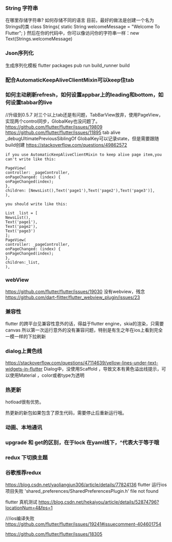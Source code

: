 
### String 字符串

在哪里存储字符串? 如何存储不同的语言
目前，最好的做法是创建一个名为Strings的类
class Strings{
  static String welcomeMessage = "Welcome To Flutter";
}
然后在你的代码中，你可以像访问你的字符串一样：new Text(Strings.welcomeMessage)

### Json序列化

生成序列化模板
flutter packages pub run build_runner build

### 配合AutomaticKeepAliveClientMixin可以keep住tab

### 如何主动刷新refresh，如何设置appbar上的leading和bottom，如何设置tabbar的live

//升级到0.5.7 对三个以上tab还是有问题，TabBarView放弃，使用PageView，实现两个control同步，GlobalKey也没问题了。
https://github.com/flutter/flutter/issues/19809
https://github.com/flutter/flutter/issues/11895 tab alive
_debugUltimatePreviousSiblingOf
GlobalKey可以记录state，但是需要跟随build创建
https://stackoverflow.com/questions/49862572

```
if you use AutomaticKeepAliveClientMixin to keep alive page item,you can't write like this:

PageView(
controller: _pageController,
onPageChanged: (index) {
onPageChanged(index);
},
children: [NewsList(),Text('page1'),Text('page2'),Text('page3')],
),

you should write like this:

List _list = [
NewsList(),
Text('page1'),
Text('page2'),
Text('page3')
];
PageView(
controller: _pageController,
onPageChanged: (index) {
onPageChanged(index);
},
children:_list,
), 
```


### webView

https://github.com/flutter/flutter/issues/19030 没有webview，残念
https://github.com/dart-flitter/flutter_webview_plugin/issues/23


### 兼容性 

flutter 的跨平台见兼容性意外的话，得益于flutter engine，skia的渲染，只需要canvas
所以第一次运行意外的没有兼容问题，特别是有生之年在ios上看到完全一模一样的下拉刷新


### dialog上黄色线
https://stackoverflow.com/questions/47114639/yellow-lines-under-text-widgets-in-flutter
Dialog中，没使用Scaffold ，导致文本有黄色溢出线提示，可以使用Material ，color或者type为透明


### 热更新

hotload很有优势。

热更新的新包如果包含了原生代码，需要停止后重新运行哦。

### 动画、本地通讯

### upgrade 和 get的区别，在于lock 在yaml线下，^代表大于等于哦

### redux 下切换主题 

### 谷歌推荐redux

https://blog.csdn.net/yaoliangjun306/article/details/77824136
flutter 运行ios项目失败 'shared_preferences/SharedPreferencesPlugin.h' file not found

flutter 真机测试
https://blog.csdn.net/hekaiyou/article/details/52874796?locationNum=4&fps=1

///ios编译失败
https://github.com/flutter/flutter/issues/19241#issuecomment-404601754

https://github.com/flutter/flutter/issues/18305